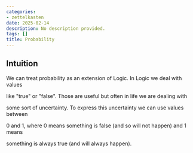 ```yaml
---
categories:
- zettelkasten
date: 2025-02-14
description: No description provided.
tags: []
title: Probability
---
```


## Intuition

We can treat probability as an extension of Logic. In Logic we deal with values

like "true" or "false". Those are useful but often in life we are dealing with

some sort of uncertainty. To express this uncertainty we can use values between

0 and 1, where 0 means something is false (and so will not happen) and 1 means

something is always true (and will always happen).
